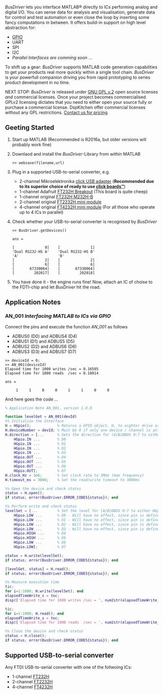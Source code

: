 *BusDriver* lets you interface MATLAB® directly to ICs performing analog and digital I/O. You can sense data for analysis and visualisation, generate data for control and test automation or even close the loop by inserting some fancy computations in between. It offers build-in support on high level abstraction for: 

* [GPIO](#an_001-interfacing-matlab-to-ics-via-gpio)
* UART
* SPI
* I2C
* *Parallel Interfaces are comming soon ...*

To shift up a gear: *BusDriver* supports MATLAB code generation capabilities to get your products real more quickly within a single tool chain. *BusDriver* is your powerfull companion driving you from rapid prototyping to series product development in no time.

NEXT STOP: *BusDriver* is released under [GNU GPL v.2](https://www.gnu.org/licenses/old-licenses/gpl-2.0.html) open source licenses *and* commercial licenses. Once your project becomes commercialised GPLv2 licensing dictates that you need to either open your source fully or purchase a commercial license. DspKitchen offer commercial licenses without any GPL restrictions. [Contact us for pricing](https://github.com/dspKitchen).

## Geeting Started
1. Start up MATLAB (Recommended is R2016a, but older versions will probably work fine)
2. Downlaod and install the *BusDriver*-Library from within MATLAB

	```
	>> websave(filename,url)
	```
	
3. Plug in a supported USB-to-serial converter, e.g.
	* 2-channel Mikroelektronika [click USB adapter](http://www.mikroe.com/click/usb-adapter/) (**Recommended due to its superior choice of ready to use [click boards™](http://www.mikroe.com/click/)**)
	* 1-channel Adafruit [FT232H Breakout](https://www.adafruit.com/products/2264) (This board is quite cheep)
	* 1-channel original [FT232H M232H-B](http://www.ftdichip.com/Products/Modules/DevelopmentModules.htm#UM232H-B) 	
	* 2-channel original [FT2232H mini module](http://www.ftdichip.com/Products/Modules/DevelopmentModules.htm#FT2232H_Mini)
	* 4-channel original [FT4232H mini module](http://www.ftdichip.com/Products/Modules/DevelopmentModules.htm#FT4232H_Mini) (For all those who operate up to 4 ICs in parallel)
4. Check whether your USB-to-serial converter is recognised by *BusDriver*	

	```
	>> BusDriver.getDevices()
	
	ans =
	
	[              0]    [              1]
	'Dual RS232-HS A'    'Dual RS232-HS B'
	'A'                  'B'              
	[              2]    [              2]
	[              6]    [              6]
	[       67330064]    [       67330064]
	[         202017]    [         202018]
	```
	
5. You have done it - the engine runs fine! Now, attach an IC of choise to the FDTI-chip and let *BusDriver* hit the road.

## Application Notes
### AN_001 *Interfacing MATLAB to ICs via GPIO*
Connect the pins and execute the function *AN_001* as follows
* ADBUS0 (D0) and ADBUS4 (D4)
* ADBUS1 (D1) and ADBUS5 (D5)
* ADBUS2 (D2) and ADBUS6 (D6)
* ADBUS3 (D3) and ADBUS7 (D7) 

```
>> deviceId = 0;
>> AN_001(deviceId)
Elapsed time for 1000 writes /sec = 0.16505
Elapsed time for 1000 reads  /sec = 0.18014

ans =

     1     1     0     0     1     1     0     0
```
	
And here goes the code ... 
```matlab
% Application Note AN_001, version 1.0.0

function levelGet = AN_001(devId)
%% Initialize the Interface
H = HGpio();            % Returns a GPIO object, H, to eighter drive or sense certain I/O-Pins
H.deviceNumber = devId; % Must be 0 if only one device / channel is attached. Otherwise use 1, 2 etc.
H.direction = [...      % Sets the direction for (A/B)DBUS 0:7 to either HGpio.IN or HGpio.OUT
    HGpio.IN ...        % D0
    HGpio.IN ...        % D1
    HGpio.IN ...        % D2
    HGpio.IN ...        % D3
    HGpio.OUT ...       % D4
    HGpio.OUT ...       % D5
    HGpio.OUT ...       % D6
    HGpio.OUT];         % D7
H.clock_Hz = 3e6;       % Set clock rate to 3MHz (max frequency)
H.timeout_ms = 3000;    % Set the read/write timeout to 3000ms

%% Open the device and check status
status = H.open();
if status; error(BusDriver.ERROR_CODES{status}); end

%% Perform write and check status
levelSet = [...         % Set the level for (A/B)DBUS 0:7 to either HGpio.LOW or HGpio.HIGH.
    HGpio.LOW ...       % D0 - Will have no effect, since pin is defined as HGpio.IN
    HGpio.LOW ...       % D1 - Will have no effect, since pin is defined as HGpio.IN
    HGpio.LOW ...       % D2 - Will have no effect, since pin is defined as HGpio.IN
    HGpio.LOW ...       % D3 - Will have no effect, since pin is defined as HGpio.IN
    HGpio.HIGH ...      % D4
    HGpio.HIGH ...      % D5
    HGpio.LOW ...       % D6
    HGpio.LOW];         % D7

status = H.write(levelSet);
if status; error(BusDriver.ERROR_CODES{status}); end

[levelGet, status] = H.read();
if status; error(BusDriver.ERROR_CODES{status}); end

%% Measure execution time
tic;
for i=1:1000; H.write(levelSet); end
elapsedTimeWrite_s = toc;
disp(['Elapsed time for 1000 writes /sec = ', num2str(elapsedTimeWrite_s)]);

tic;
for i=1:1000; H.read(); end
elapsedTimeWrite_s = toc;
disp(['Elapsed time for 1000 reads  /sec = ', num2str(elapsedTimeWrite_s)]);

%% Close the device and check status
status = H.close();
if status; error(BusDriver.ERROR_CODES{status}); end
```

## Supported USB-to-serial converter
Any FTDI USB-to-serial converter with one of the follwoing  ICs:

* 1-channel [FT232H](http://www.ftdichip.com/Products/ICs/FT232H.htm)
* 2-channel [FT2232H](http://www.ftdichip.com/Products/ICs/FT2232H.htm)
* 4-channel [FT4232H](http://www.ftdichip.com/Products/ICs/FT4232H.htm)
